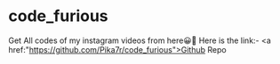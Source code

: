 # code_furious

Get All codes of my instagram videos from here😀🫡
Here is the link:- <a href:"https://github.com/Pika7r/code_furious">Github Repo</a>
